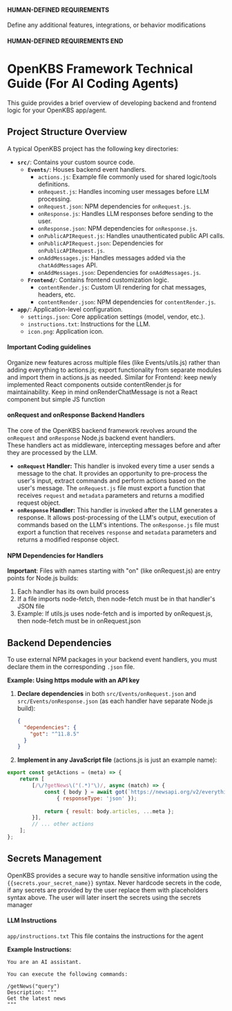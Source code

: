 #### HUMAN-DEFINED REQUIREMENTS

Define any additional features, integrations, or behavior modifications

#### HUMAN-DEFINED REQUIREMENTS END


# OpenKBS Framework Technical Guide (For AI Coding Agents)

This guide provides a brief overview of developing backend and frontend logic for your OpenKBS app/agent.

## Project Structure Overview

A typical OpenKBS project has the following key directories:

*   **`src/`**: Contains your custom source code.
    *   **`Events/`**: Houses backend event handlers.
        *   `actions.js`: Example file commonly used for shared logic/tools definitions.
        *   `onRequest.js`: Handles incoming user messages before LLM processing.
        *   `onRequest.json`: NPM dependencies for `onRequest.js`.
        *   `onResponse.js`: Handles LLM responses before sending to the user.
        *   `onResponse.json`: NPM dependencies for `onResponse.js`.
        *   `onPublicAPIRequest.js`: Handles unauthenticated public API calls.
        *   `onPublicAPIRequest.json`: Dependencies for `onPublicAPIRequest.js`.
        *   `onAddMessages.js`: Handles messages added via the `chatAddMessages` API.
        *   `onAddMessages.json`: Dependencies for `onAddMessages.js`.
    *   **`Frontend/`**: Contains frontend customization logic.
        *   `contentRender.js`: Custom UI rendering for chat messages, headers, etc.
        *   `contentRender.json`: NPM dependencies for `contentRender.js`.
*   **`app/`**: Application-level configuration.
    *   `settings.json`: Core application settings (model, vendor, etc.).
    *   `instructions.txt`: Instructions for the LLM.
    *   `icon.png`: Application icon.

#### Important Coding guidelines
Organize new features across multiple files (like Events/utils.js) rather than adding everything to actions.js; export functionality from separate modules and import them in actions.js as needed.
Similar for Frontend: keep newly implemented React components outside contentRender.js for maintainability.
Keep in mind onRenderChatMessage is not a React component but simple JS function

#### onRequest and onResponse Backend Handlers

The core of the OpenKBS backend framework revolves around the `onRequest` and `onResponse` Node.js backend event handlers.  
These handlers act as middleware, intercepting messages before and after they are processed by the LLM.

* **`onRequest` Handler:** This handler is invoked every time a user sends a message to the chat. It provides an opportunity to pre-process the user's input, extract commands and perform actions based on the user's message. The `onRequest.js` file must export a function that receives `request` and `metadata` parameters and returns a modified request object.
* **`onResponse` Handler:** This handler is invoked after the LLM generates a response. It allows post-processing of the LLM's output, execution of commands based on the LLM's intentions. The `onResponse.js` file must export a function that receives `response` and `metadata` parameters and returns a modified response object.

#### NPM Dependencies for Handlers

**Important**: Files with names starting with "on" (like onRequest.js) are entry points for Node.js builds:

1. Each handler has its own build process
2. If a file imports node-fetch, then node-fetch must be in that handler's JSON file
3. Example: If utils.js uses node-fetch and is imported by onRequest.js, then node-fetch must be in onRequest.json


## Backend Dependencies

To use external NPM packages in your backend event handlers, you must declare them in the corresponding `.json` file.

**Example: Using https module with an API key**

1. **Declare dependencies** in both `src/Events/onRequest.json` and `src/Events/onResponse.json` (as each handler have separate Node.js build):
    ```json
    {
      "dependencies": {
        "got": "^11.8.5"
      }
    }
    ```

2.  **Implement in any JavaScript file** (actions.js is just an example name):

```javascript
export const getActions = (meta) => {
    return [
        [/\/?getNews\("(.*)"\)/, async (match) => {
            const { body } = await got(`https://newsapi.org/v2/everything?q=${match[1]}&apiKey={{secrets.news_api_key}}`, 
                { responseType: 'json' });
            
            return { result: body.articles, ...meta };
        }],
        // ... other actions
    ];
};
```
    
## Secrets Management
OpenKBS provides a secure way to handle sensitive information using the `{{secrets.your_secret_name}}` syntax.
Never hardcode secrets in the code, if any secrets are provided by the user replace them with placeholders syntax above.
The user will later insert the secrets using the secrets manager

#### LLM Instructions
`app/instructions.txt`
This file contains the instructions for the agent

**Example Instructions:**

```
You are an AI assistant.

You can execute the following commands:

/getNews("query")
Description: """
Get the latest news
"""
```